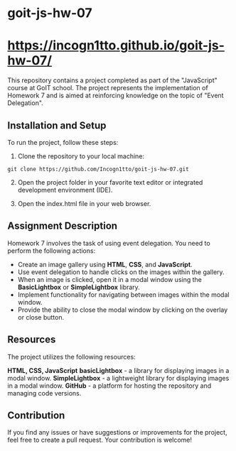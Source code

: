 # goit-js-hw-07
# https://incogn1tto.github.io/goit-js-hw-07/

This repository contains a project completed as part of the "JavaScript" course at GoIT school. The project represents the implementation of Homework 7 and is aimed at reinforcing knowledge on the topic of "Event Delegation".

## Installation and Setup
To run the project, follow these steps:

1. Clone the repository to your local machine:

`git clone https://github.com/Incogn1tto/goit-js-hw-07.git`

2. Open the project folder in your favorite text editor or integrated development environment (IDE).

3. Open the index.html file in your web browser.

## Assignment Description
Homework 7 involves the task of using event delegation. You need to perform the following actions:

- Create an image gallery using **HTML**, **CSS**, and **JavaScript**.
- Use event delegation to handle clicks on the images within the gallery.
- When an image is clicked, open it in a modal window using the **BasicLightbox** or **SimpleLightbox** library.
- Implement functionality for navigating between images within the modal window.
- Provide the ability to close the modal window by clicking on the overlay or close button.

## Resources
The project utilizes the following resources:

**HTML, CSS, JavaScript**
**basicLightbox** - a library for displaying images in a modal window.
**SimpleLightbox** - a lightweight library for displaying images in a modal window.
**GitHub** - a platform for hosting the repository and managing code versions.

## Contribution
If you find any issues or have suggestions or improvements for the project, feel free to create a pull request. Your contribution is welcome!
